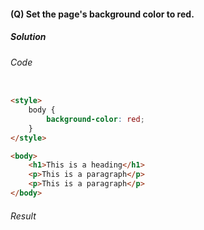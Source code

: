 #### (Q) Set the page's background color to red.

<h5>Solution</h5>

###### Code

```HTML

<style>
    body {
        background-color: red;
    }
</style>

<body>
    <h1>This is a heading</h1>
    <p>This is a paragraph</p>
    <p>This is a paragraph</p>
</body>

```

###### Result

